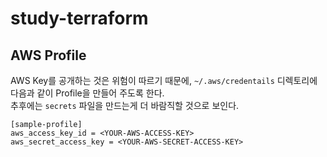 # study-terraform

## AWS Profile

AWS Key를 공개하는 것은 위험이 따르기 때문에, `~/.aws/credentails` 디렉토리에 다음과 같이 Profile을 만들어 주도록 한다.  
추후에는 `secrets` 파일을 만드는게 더 바람직할 것으로 보인다.

```
[sample-profile]
aws_access_key_id = <YOUR-AWS-ACCESS-KEY>
aws_secret_access_key = <YOUR-AWS-SECRET-ACCESS-KEY>
```
